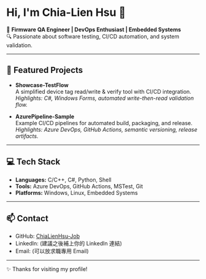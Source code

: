 # Hi, I'm Chia-Lien Hsu 👋

🎯 **Firmware QA Engineer | DevOps Enthusiast | Embedded Systems**  
🔍 Passionate about software testing, CI/CD automation, and system validation.  

---

## 📌 Featured Projects

- **Showcase-TestFlow**  
  A simplified device tag read/write & verify tool with CI/CD integration.  
  *Highlights: C#, Windows Forms, automated write-then-read validation flow.*  

- **AzurePipeline-Sample**  
  Example CI/CD pipelines for automated build, packaging, and release.  
  *Highlights: Azure DevOps, GitHub Actions, semantic versioning, release artifacts.*  

---

## 💻 Tech Stack

- **Languages:** C/C++, C#, Python, Shell  
- **Tools:** Azure DevOps, GitHub Actions, MSTest, Git  
- **Platforms:** Windows, Linux, Embedded Systems  

---

## 📫 Contact

- GitHub: [ChiaLienHsu-Job](https://github.com/ChiaLienHsu-Job)  
- LinkedIn: (建議之後補上你的 LinkedIn 連結)  
- Email: (可以放求職專用 Email)

---

✨ Thanks for visiting my profile!  
